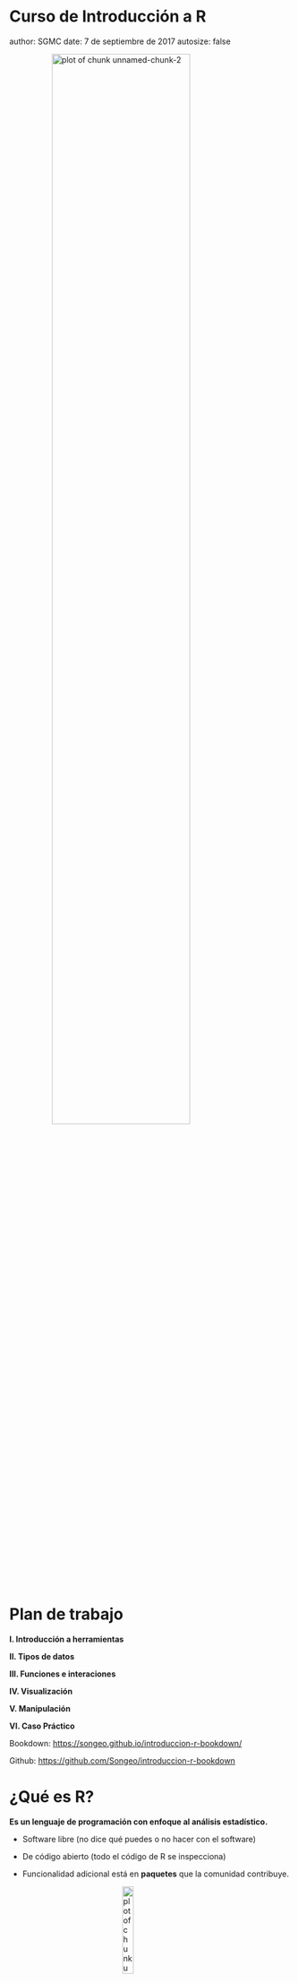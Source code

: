 Curso de Introducción a R
========================================================
author: SGMC
date: 7 de septiembre de 2017
autosize: false



<img src="figures/rchainsheets.jpeg" title="plot of chunk unnamed-chunk-2" alt="plot of chunk unnamed-chunk-2" width="70%" style="display: block; margin: auto;" />





Plan de trabajo
=====

  **I. Introducción a herramientas**
  
  **II. Tipos de datos**
  
  **III. Funciones e interaciones**
  
  **IV. Visualización**
  
  **V. Manipulación**
  
  **VI. Caso Práctico**
  
  
  
Bookdown: https://songeo.github.io/introduccion-r-bookdown/

Github: https://github.com/Songeo/introduccion-r-bookdown  
  
  
¿Qué es R?
========================================================


**Es un lenguaje de programación con enfoque al análisis estadístico.**

- Software libre (no dice qué puedes o no hacer con el software)

- De código abierto (todo el código de R se inspecciona)

- Funcionalidad adicional está en **paquetes** que la comunidad contribuye.

<img src="figures/Rlogo.png" title="plot of chunk unnamed-chunk-3" alt="plot of chunk unnamed-chunk-3" width="20%" style="display: block; margin: auto;" />


R Console
========================================================

<img src="figures/rconsole.png" title="plot of chunk unnamed-chunk-4" alt="plot of chunk unnamed-chunk-4" width="80%" style="display: block; margin: auto;" />


RStudio 
========================================================
title: false

<img src="figures/RStudio-Logo-Blue-Gray-125.png" title="plot of chunk unnamed-chunk-5" alt="plot of chunk unnamed-chunk-5" width="30%" style="display: block; margin: auto auto auto 0;" />

RStudio es una compañía que crea productos relacionados
a R.

El producto más conocido es el ambiente de desarrollo: 
**RStudioIDE (Integrated Development Environment)**

<img src="figures/rstudio-types-2.png" title="plot of chunk unnamed-chunk-6" alt="plot of chunk unnamed-chunk-6" width="80%" style="display: block; margin: auto;" />



Descarga e instalación
========================================================
title: false

<img src="figures/free-download.png" title="plot of chunk unnamed-chunk-7" alt="plot of chunk unnamed-chunk-7" width="30%" style="display: block; margin: auto auto auto 0;" />


Necesitamos instalar:

* R: **Comprenhensive R Archive Network** (CRAN)

https://cran.r-project.org/

* RStudio IDE

https://www.rstudio.com/products/rstudio/download/


  
  
Paneles RStudio
=====

<img src="figures/console-descr.png" title="plot of chunk unnamed-chunk-8" alt="plot of chunk unnamed-chunk-8" width="100%" style="display: block; margin: auto;" />


1. Consola
=====

Escribir en línea de comandos.

**Shortcuts:**
<img src="figures/shortcuts-commandline.png" title="plot of chunk unnamed-chunk-9" alt="plot of chunk unnamed-chunk-9" width="100%" style="display: block; margin: auto;" />

2. Código
=====

Desarrollo de código.

Documento **RScript**

**Shortcuts:**

<img src="figures/shortcuts-code.png" title="plot of chunk unnamed-chunk-10" alt="plot of chunk unnamed-chunk-10" width="100%" style="display: block; margin: auto;" />



Shorcuts para escribir
==== 
title: false

**Writting shortcuts:**

<img src="figures/shortcuts-writting.png" title="plot of chunk unnamed-chunk-11" alt="plot of chunk unnamed-chunk-11" width="100%" style="display: block; margin: auto;" />





TIPOS DE DATOS
===

En R existen cinco tipos de datos básicos:
  
    1. Vector
    2. Matriz
    3. Factor
    4. Dataframe
    5. Lista

